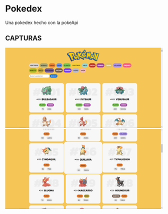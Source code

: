# Pokedex
Una pokedex hecho con la pokeApi
## CAPTURAS

![App Screenshot](https://github.com/Edu4rd09/Pokedex/blob/main/capturas/Captura.PNG)
![App Screenshot](https://github.com/Edu4rd09/Pokedex/blob/main/capturas/Captura%202.PNG)
